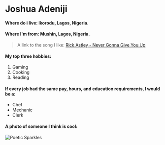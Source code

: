 # Joshua Adeniji

#### Where do i live: Ikorodu, Lagos, Nigeria.
#### Where I'm from: Mushin, Lagos, Nigeria.

> A link to the song I like: [Rick Astley - Never Gonna Give You Up](https://youtu.be/dQw4w9WgXcQ)

#### My top three hobbies:

1. Gaming
1. Cooking
1. Reading

#### If every job had the same pay, hours, and education requirements, I would be a:

- Chef
- Mechanic
- Clerk

#### A photo of someone I think is cool:
![Poetic Sparkles](https://i.pinimg.com/736x/1c/0f/79/1c0f79e8df5cbaa39657c8492eb9e646.jpg)
